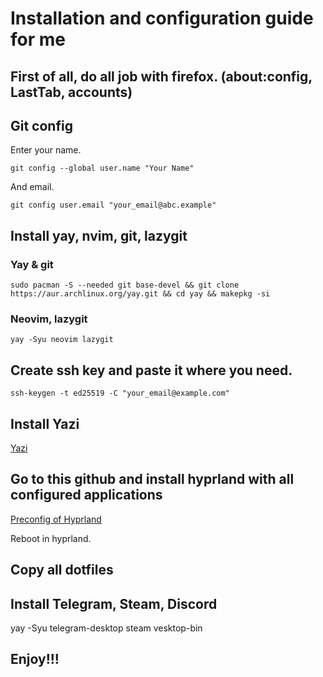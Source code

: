 # Installation and configuration guide for me

## First of all, do all job with firefox. (about:config, LastTab, accounts)

## Git config

Enter your name.

```
git config --global user.name "Your Name" 
```

And email.

```
git config user.email "your_email@abc.example"
```

## Install yay, nvim, git, lazygit

### Yay & git

```
sudo pacman -S --needed git base-devel && git clone https://aur.archlinux.org/yay.git && cd yay && makepkg -si
```

### Neovim, lazygit

```
yay -Syu neovim lazygit
```

## Create ssh key and paste it where you need.

```
ssh-keygen -t ed25519 -C "your_email@example.com"
```

## Install Yazi 

[Yazi](https://yazi-rs.github.io/)

## Go to this github and install hyprland with all configured applications

[Preconfig of Hyprland](https://github.com/prasanthrangan/hyprdots)

Reboot in hyprland.

## Copy all dotfiles

## Install Telegram, Steam, Discord

yay -Syu telegram-desktop steam vesktop-bin

## Enjoy!!!

